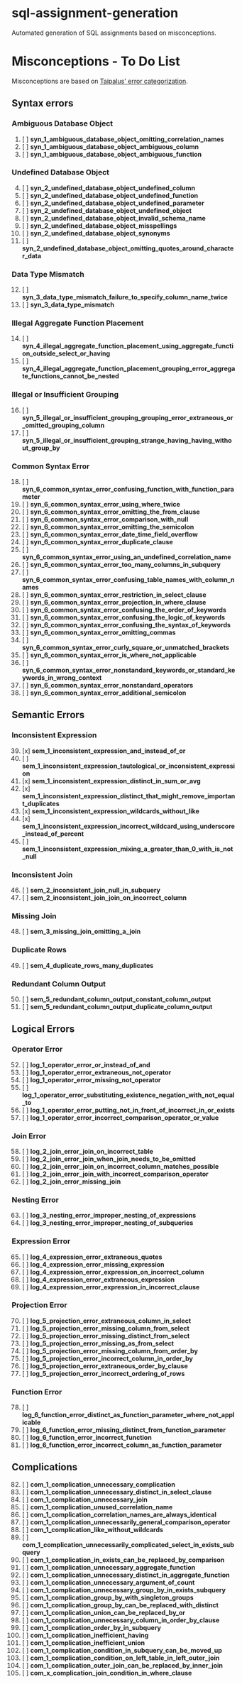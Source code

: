 # sql-assignment-generation
Automated generation of SQL assignments based on misconceptions.

# Misconceptions - To Do List
Misconceptions are based on [Taipalus' error categorization](https://dl.acm.org/doi/pdf/10.1145/3231712).

## Syntax errors

### Ambiguous Database Object

1. [ ] **syn_1_ambiguous_database_object_omitting_correlation_names**
2. [ ] **syn_1_ambiguous_database_object_ambiguous_column**
3. [ ] **syn_1_ambiguous_database_object_ambiguous_function**

### Undefined Database Object

4. [ ] **syn_2_undefined_database_object_undefined_column**
5. [ ] **syn_2_undefined_database_object_undefined_function**
6. [ ] **syn_2_undefined_database_object_undefined_parameter**
7. [ ] **syn_2_undefined_database_object_undefined_object**
8. [ ] **syn_2_undefined_database_object_invalid_schema_name**
9. [ ] **syn_2_undefined_database_object_misspellings**
10. [ ] **syn_2_undefined_database_object_synonyms**
11. [ ] **syn_2_undefined_database_object_omitting_quotes_around_character_data**

### Data Type Mismatch

12. [ ] **syn_3_data_type_mismatch_failure_to_specify_column_name_twice**
13. [ ] **syn_3_data_type_mismatch**

### Illegal Aggregate Function Placement

14. [ ] **syn_4_illegal_aggregate_function_placement_using_aggregate_function_outside_select_or_having**
15. [ ] **syn_4_illegal_aggregate_function_placement_grouping_error_aggregate_functions_cannot_be_nested**

### Illegal or Insufficient Grouping

16. [ ] **syn_5_illegal_or_insufficient_grouping_grouping_error_extraneous_or_omitted_grouping_column**
17. [ ] **syn_5_illegal_or_insufficient_grouping_strange_having_having_without_group_by**

### Common Syntax Error

18. [ ] **syn_6_common_syntax_error_confusing_function_with_function_parameter**
19. [ ] **syn_6_common_syntax_error_using_where_twice**
20. [ ] **syn_6_common_syntax_error_omitting_the_from_clause**
21. [ ] **syn_6_common_syntax_error_comparison_with_null**
22. [ ] **syn_6_common_syntax_error_omitting_the_semicolon**
23. [ ] **syn_6_common_syntax_error_date_time_field_overflow**
24. [ ] **syn_6_common_syntax_error_duplicate_clause**
25. [ ] **syn_6_common_syntax_error_using_an_undefined_correlation_name**
26. [ ] **syn_6_common_syntax_error_too_many_columns_in_subquery**
27. [ ] **syn_6_common_syntax_error_confusing_table_names_with_column_names**
28. [ ] **syn_6_common_syntax_error_restriction_in_select_clause**
29. [ ] **syn_6_common_syntax_error_projection_in_where_clause**
30. [ ] **syn_6_common_syntax_error_confusing_the_order_of_keywords**
31. [ ] **syn_6_common_syntax_error_confusing_the_logic_of_keywords**
32. [ ] **syn_6_common_syntax_error_confusing_the_syntax_of_keywords**
33. [ ] **syn_6_common_syntax_error_omitting_commas**
34. [ ] **syn_6_common_syntax_error_curly_square_or_unmatched_brackets**
35. [ ] **syn_6_common_syntax_error_is_where_not_applicable**
36. [ ] **syn_6_common_syntax_error_nonstandard_keywords_or_standard_keywords_in_wrong_context**
37. [ ] **syn_6_common_syntax_error_nonstandard_operators**
38. [ ] **syn_6_common_syntax_error_additional_semicolon**

## Semantic Errors

### Inconsistent Expression

39. [x] **sem_1_inconsistent_expression_and_instead_of_or**
40. [ ] **sem_1_inconsistent_expression_tautological_or_inconsistent_expression**
41. [x] **sem_1_inconsistent_expression_distinct_in_sum_or_avg**
42. [x] **sem_1_inconsistent_expression_distinct_that_might_remove_important_duplicates**
43. [x] **sem_1_inconsistent_expression_wildcards_without_like**
44. [x] **sem_1_inconsistent_expression_incorrect_wildcard_using_underscore_instead_of_percent**
45. [ ] **sem_1_inconsistent_expression_mixing_a_greater_than_0_with_is_not_null**

### Inconsistent Join

46. [ ] **sem_2_inconsistent_join_null_in_subquery**
47. [ ] **sem_2_inconsistent_join_join_on_incorrect_column**

### Missing Join

48. [ ] **sem_3_missing_join_omitting_a_join**

### Duplicate Rows

49. [ ] **sem_4_duplicate_rows_many_duplicates**

### Redundant Column Output

50. [ ] **sem_5_redundant_column_output_constant_column_output**
51. [ ] **sem_5_redundant_column_output_duplicate_column_output**

## Logical Errors

### Operator Error

52. [ ] **log_1_operator_error_or_instead_of_and**
53. [ ] **log_1_operator_error_extraneous_not_operator**
54. [ ] **log_1_operator_error_missing_not_operator**
55. [ ] **log_1_operator_error_substituting_existence_negation_with_not_equal_to**
56. [ ] **log_1_operator_error_putting_not_in_front_of_incorrect_in_or_exists**
57. [ ] **log_1_operator_error_incorrect_comparison_operator_or_value**

### Join Error

58. [ ] **log_2_join_error_join_on_incorrect_table**
59. [ ] **log_2_join_error_join_when_join_needs_to_be_omitted**
60. [ ] **log_2_join_error_join_on_incorrect_column_matches_possible**
61. [ ] **log_2_join_error_join_with_incorrect_comparison_operator**
62. [ ] **log_2_join_error_missing_join**

### Nesting Error

63. [ ] **log_3_nesting_error_improper_nesting_of_expressions**
64. [ ] **log_3_nesting_error_improper_nesting_of_subqueries**

### Expression Error

65. [ ] **log_4_expression_error_extraneous_quotes**
66. [ ] **log_4_expression_error_missing_expression**
67. [ ] **log_4_expression_error_expression_on_incorrect_column**
68. [ ] **log_4_expression_error_extraneous_expression**
69. [ ] **log_4_expression_error_expression_in_incorrect_clause**

### Projection Error

70. [ ] **log_5_projection_error_extraneous_column_in_select**
71. [ ] **log_5_projection_error_missing_column_from_select**
72. [ ] **log_5_projection_error_missing_distinct_from_select**
73. [ ] **log_5_projection_error_missing_as_from_select**
74. [ ] **log_5_projection_error_missing_column_from_order_by**
75. [ ] **log_5_projection_error_incorrect_column_in_order_by**
76. [ ] **log_5_projection_error_extraneous_order_by_clause**
77. [ ] **log_5_projection_error_incorrect_ordering_of_rows**

### Function Error

78. [ ] **log_6_function_error_distinct_as_function_parameter_where_not_applicable**
79. [ ] **log_6_function_error_missing_distinct_from_function_parameter**
80. [ ] **log_6_function_error_incorrect_function**
81. [ ] **log_6_function_error_incorrect_column_as_function_parameter**

## Complications

82. [ ] **com_1_complication_unnecessary_complication**
83. [ ] **com_1_complication_unnecessary_distinct_in_select_clause**
84. [ ] **com_1_complication_unnecessary_join**
85. [ ] **com_1_complication_unused_correlation_name**
86. [ ] **com_1_complication_correlation_names_are_always_identical**
87. [ ] **com_1_complication_unnecessarily_general_comparison_operator**
88. [ ] **com_1_complication_like_without_wildcards**
89. [ ] **com_1_complication_unnecessarily_complicated_select_in_exists_subquery**
90. [ ] **com_1_complication_in_exists_can_be_replaced_by_comparison**
91. [ ] **com_1_complication_unnecessary_aggregate_function**
92. [ ] **com_1_complication_unnecessary_distinct_in_aggregate_function**
93. [ ] **com_1_complication_unnecessary_argument_of_count**
94. [ ] **com_1_complication_unnecessary_group_by_in_exists_subquery**
95. [ ] **com_1_complication_group_by_with_singleton_groups**
96. [ ] **com_1_complication_group_by_can_be_replaced_with_distinct**
97. [ ] **com_1_complication_union_can_be_replaced_by_or**
98. [ ] **com_1_complication_unnecessary_column_in_order_by_clause**
99. [ ] **com_1_complication_order_by_in_subquery**
100. [ ] **com_1_complication_inefficient_having**
101. [ ] **com_1_complication_inefficient_union**
102. [ ] **com_1_complication_condition_in_subquery_can_be_moved_up**
103. [ ] **com_1_complication_condition_on_left_table_in_left_outer_join**
104. [ ] **com_1_complication_outer_join_can_be_replaced_by_inner_join**
105. [ ] **com_x_complication_join_condition_in_where_clause**
